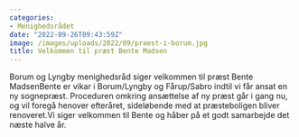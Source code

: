 ```yaml
---
categories:
- Menighedsrådet
date: "2022-09-26T09:43:59Z"
image: /images/uploads/2022/09/praest-i-borum.jpg
title: Velkommen til præst Bente Madsen
---
```


Borum og Lyngby menighedsråd siger velkommen til præst Bente MadsenBente er vikar i Borum/Lyngby og Fårup/Sabro indtil vi får ansat en ny sognepræst. Proceduren omkring ansættelse af ny præst går i gang nu, og vil foregå henover efteråret, sideløbende med at præsteboligen bliver renoveret.Vi siger velkommen til Bente og håber på et godt samarbejde det næste halve år.